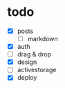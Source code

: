 # todo

- [x] posts
  - [ ] markdown
- [x] auth
- [ ] drag & drop
- [x] design
- [ ] activestorage
- [x] deploy
